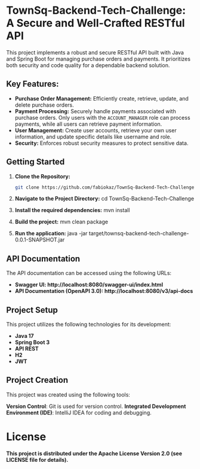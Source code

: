 # TownSq-Backend-Tech-Challenge: A Secure and Well-Crafted RESTful API

This project implements a robust and secure RESTful API built with Java and Spring Boot for managing purchase orders and payments. It prioritizes both security and code quality for a dependable backend solution.

## Key Features:

* **Purchase Order Management:** Efficiently create, retrieve, update, and delete purchase orders.
* **Payment Processing:** Securely handle payments associated with purchase orders. Only users with the `ACCOUNT_MANAGER` role can process payments, while all users can retrieve payment information.
* **User Management:** Create user accounts, retrieve your own user information, and update specific details like username and role.
* **Security:** Enforces robust security measures to protect sensitive data.

## Getting Started

1. **Clone the Repository:**

   ```bash
   git clone https://github.com/fabiokaz/TownSq-Backend-Tech-Challenge.git
   
2. **Navigate to the Project Directory:**
   cd TownSq-Backend-Tech-Challenge

3. **Install the required dependencies:**
   mvn install

4. **Build the project:**
   mvn clean package

5. **Run the application:**
   java -jar target/townsq-backend-tech-challenge-0.0.1-SNAPSHOT.jar

## API Documentation
The API documentation can be accessed using the following URLs:

* **Swagger UI: http://localhost:8080/swagger-ui/index.html**
* **API Documentation (OpenAPI 3.0): http://localhost:8080/v3/api-docs**

## Project Setup

This project utilizes the following technologies for its development:

* **Java 17**
* **Spring Boot 3**
* **API REST**
* **H2**
* **JWT**

## Project Creation

This project was created using the following tools:

   **Version Control**: Git is used for version control.
   **Integrated Development Environment (IDE)**: IntelliJ IDEA for coding and debugging.

# License

   **This project is distributed under the Apache License Version 2.0 (see LICENSE file for details).**






